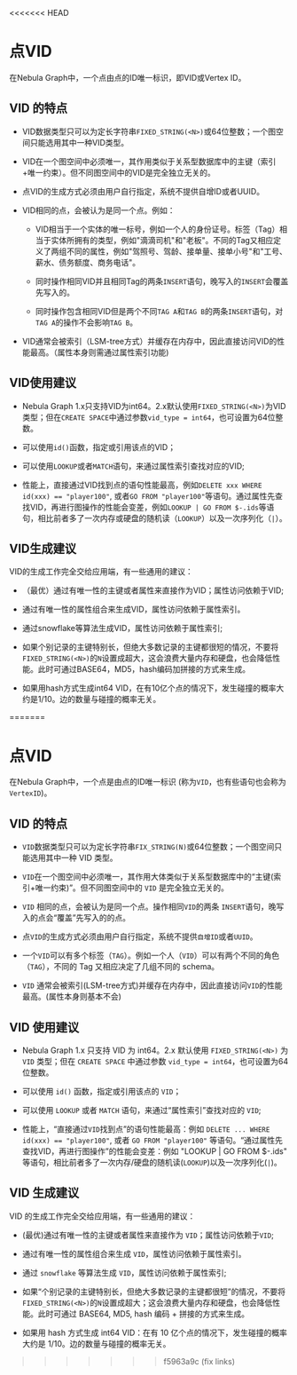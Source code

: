 <<<<<<< HEAD
# 点VID

在Nebula Graph中，一个点由点的ID唯一标识，即VID或Vertex ID。

## VID 的特点

- VID数据类型只可以为定长字符串`FIXED_STRING(<N>)`或64位整数；一个图空间只能选用其中一种VID类型。

- VID在一个图空间中必须唯一，其作用类似于关系型数据库中的主键（索引+唯一约束）。但不同图空间中的VID是完全独立无关的。

- 点VID的生成方式必须由用户自行指定，系统不提供自增ID或者UUID。

- VID相同的点，会被认为是同一个点。例如：
  
  + VID相当于一个实体的唯一标号，例如一个人的身份证号。标签（Tag）相当于实体所拥有的类型，例如"滴滴司机"和"老板"。不同的Tag又相应定义了两组不同的属性，例如"驾照号、驾龄、接单量、接单小号"和"工号、薪水、债务额度、商务电话"。

  + 同时操作相同VID并且相同Tag的两条`INSERT`语句，晚写入的`INSERT`会覆盖先写入的。

  + 同时操作包含相同VID但是两个不同`TAG A`和`TAG B`的两条`INSERT`语句，对`TAG A`的操作不会影响`TAG B`。

-  VID通常会被索引（LSM-tree方式）并缓存在内存中，因此直接访问VID的性能最高。（属性本身则需通过属性索引功能)

## VID使用建议

- Nebula Graph 1.x只支持VID为int64。2.x默认使用`FIXED_STRING(<N>)`为VID类型；但在`CREATE SPACE`中通过参数`vid_type = int64`，也可设置为64位整数。

- 可以使用`id()`函数，指定或引用该点的VID；

- 可以使用`LOOKUP`或者`MATCH`语句，来通过属性索引查找对应的VID;

- 性能上，直接通过VID找到点的语句性能最高，例如`DELETE xxx WHERE id(xxx) == "player100"`, 或者`GO FROM "player100"`等语句。通过属性先查找VID，再进行图操作的性能会变差，例如`LOOKUP | GO FROM $-.ids`等语句，相比前者多了一次内存或硬盘的随机读（`LOOKUP`）以及一次序列化（`|`）。

## VID生成建议 

VID的生成工作完全交给应用端，有一些通用的建议：

- （最优）通过有唯一性的主键或者属性来直接作为VID；属性访问依赖于VID;

- 通过有唯一性的属性组合来生成VID，属性访问依赖于属性索引。

- 通过snowflake等算法生成VID，属性访问依赖于属性索引;

- 如果个别记录的主键特别长，但绝大多数记录的主键都很短的情况，不要将`FIXED_STRING(<N>)`的`N`设置成超大，这会浪费大量内存和硬盘，也会降低性能。此时可通过BASE64，MD5，hash编码加拼接的方式来生成。

- 如果用hash方式生成int64 VID，在有10亿个点的情况下，发生碰撞的概率大约是1/10。边的数量与碰撞的概率无关。

=======
# 点VID

在Nebula Graph中，一个点是由点的ID唯一标识 (称为`VID`，也有些语句也会称为`VertexID`)。

## VID 的特点

- `VID`数据类型只可以为定长字符串`FIX_STRING(N)`或64位整数；一个图空间只能选用其中一种 VID 类型。

- `VID`在一个图空间中必须唯一，其作用大体类似于关系型数据库中的“主键(索引+唯一约束)”。但不同图空间中的 `VID` 是完全独立无关的。

- `VID` 相同的点，会被认为是同一个点。操作相同`VID`的两条 `INSERT`语句，晚写入的点会“覆盖”先写入的的点。

- 点`VID`的生成方式必须由用户自行指定，系统不提供`自增ID`或者`UUID`。

- 一个`VID`可以有多个标签（`TAG`）。例如一个人（`VID`）可以有两个不同的角色（`TAG`），不同的 Tag 又相应决定了几组不同的 schema。

-  `VID` 通常会被索引(LSM-tree方式)并缓存在内存中，因此直接访问`VID`的性能最高。(属性本身则基本不会)

## VID 使用建议

- Nebula Graph 1.x 只支持 VID 为 int64。2.x 默认使用 `FIXED_STRING(<N>)` 为 `VID` 类型；但在 `CREATE SPACE` 中通过参数 `vid_type = int64`，也可设置为64位整数。

- 可以使用 `id()` 函数，指定或引用该点的 `VID`；

- 可以使用 `LOOKUP` 或者 `MATCH` 语句，来通过“属性索引”查找对应的 `VID`;

- 性能上，“直接通过`VID`找到点”的语句性能最高：例如 `DELETE ... WHERE id(xxx) == "player100"`, 或者 `GO FROM "player100"` 等语句。“通过属性先查找VID，再进行图操作”的性能会变差：例如 "LOOKUP | GO FROM $-.ids" 等语句，相比前者多了一次内存/硬盘的随机读(`LOOKUP`)以及一次序列化(`|`)。

## VID 生成建议 

VID 的生成工作完全交给应用端，有一些通用的建议：

- (最优)通过有唯一性的主键或者属性来直接作为 `VID`；属性访问依赖于`VID`;

- 通过有唯一性的属性组合来生成 `VID`，属性访问依赖于属性索引。

- 通过 `snowflake` 等算法生成 `VID`，属性访问依赖于属性索引;

- 如果“个别记录的主键特别长，但绝大多数记录的主键都很短”的情况，不要将`FIXED_STRING(<N>)`的`N`设置成超大；这会浪费大量内存和硬盘，也会降低性能。此时可通过 BASE64, MD5, hash 编码 + 拼接的方式来生成。

- 如果用 hash 方式生成 int64 VID：在有 10 亿个点的情况下，发生碰撞的概率大约是 1/10。边的数量与碰撞的概率无关。

>>>>>>> f5963a9c (fix links)
